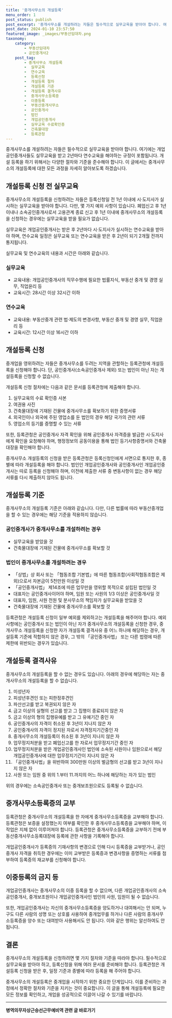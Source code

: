 ```yaml
---
title: '중개사무소의 개설등록'
menu_order: 1
post_status: publish
post_excerpt: '중개사무소를 개설하려는 자들은 필수적으로 실무교육을 받아야 합니다. 여기에는 개업공인중개사들도 실무교육을 받고 2년마다 연수교육을 해야하는 규정이 포함됩니다. 개설 등록을 하기 위해서는 다양한 절차와 기준을 준수해야 합니다. 이 글에서는 중개사무소의 개설등록에 대한 모든 과정을 자세히 알아보도록 하겠습니다.'
post_date: 2024-01-10 23:57:50
featured_image: _images/부동산임대차.png
taxonomy:
    category:
        - 부동산임대차
        - 공인중개사2
    post_tag:
        - 중개사무소 개설등록
        -  실무교육
        -  연수교육
        -  등록신청
        -  개설등록 절차
        -  개설등록 기준
        -  개설등록 결격사유
        -  중개사무소등록증
        -  이중등록
        -  부동산중개사무소
        -  공인중개사
        -  법인
        -  개업공인중개사
        -  실무교육 수료확인증
        -  건축물대장
        -  등록관청
---
```



중개사무소를 개설하려는 자들은 필수적으로 실무교육을 받아야 합니다. 여기에는 개업공인중개사들도 실무교육을 받고 2년마다 연수교육을 해야하는 규정이 포함됩니다. 개설 등록을 하기 위해서는 다양한 절차와 기준을 준수해야 합니다. 이 글에서는 중개사무소의 개설등록에 대한 모든 과정을 자세히 알아보도록 하겠습니다.

## 개설등록 신청 전 실무교육

중개사무소의 개설등록을 신청하려는 자들은 등록신청일 전 1년 이내에 시·도지사가 실시하는 실무교육을 받아야 합니다. 다만, 몇 가지 예외 사항이 있습니다. 폐업신고 후 1년 이내나 소속공인중개사로서 고용관계 종료 신고 후 1년 이내에 중개사무소의 개설등록을 신청하는 경우에는 실무교육을 받을 필요가 없습니다.

실무교육은 개업공인중개사는 받은 후 2년마다 시·도지사가 실시하는 연수교육을 받아야 하며, 연수교육 일정은 실무교육 또는 연수교육을 받은 후 2년이 되기 2개월 전까지 통지됩니다.

실무교육 및 연수교육의 내용과 시간은 아래와 같습니다.

### 실무교육

- 교육내용: 개업공인중개사의 직무수행에 필요한 법률지식, 부동산 중개 및 경영 실무, 직업윤리 등
- 교육시간: 28시간 이상 32시간 이하

### 연수교육

- 교육내용: 부동산중개 관련 법·제도의 변경사항, 부동산 중개 및 경영 실무, 직업윤리 등
- 교육시간: 12시간 이상 16시간 이하


## 개설등록 신청

중개업을 영위하려는 자들은 중개사무소를 두려는 지역을 관할하는 등록관청에 개설등록을 신청해야 합니다. 단, 공인중개사(소속공인중개사 제외) 또는 법인이 아닌 자는 개설등록을 신청할 수 없습니다.

개설등록 신청 절차에는 다음과 같은 문서를 등록관청에 제출해야 합니다.

1. 실무교육의 수료 확인증 사본
2. 여권용 사진
3. 건축물대장에 기재된 건물에 중개사무소를 확보하기 위한 증명서류
4. 외국인이나 외국에 주된 영업소를 둔 법인의 경우 해당 국가의 관련 서류
5. 영업소의 등기를 증명할 수 있는 서류

또한, 등록관청은 공인중개사 자격 확인을 위해 공인중개사 자격증을 발급한 시·도지사에게 확인을 요청해야 하며, 행정정보의 공동이용을 통해 법인 등기사항증명서와 건축물대장을 확인해야 합니다.

중개사무소 개설등록의 신청을 받은 등록관청은 등록신청인에게 서면으로 통지한 후, 종별에 따라 개설등록을 해야 합니다. 법인인 개업공인중개사와 공인중개사인 개업공인중개사는 따로 등록을 신청해야 하며, 이전에 제출한 서류 중 변동사항이 없는 경우 해당 서류를 다시 제출하지 않아도 됩니다.

## 개설등록 기준

중개사무소의 개설등록 기준은 아래와 같습니다. 다만, 다른 법률에 따라 부동산중개업을 할 수 있는 경우에는 해당 기준을 적용하지 않습니다.

### 공인중개사가 중개사무소를 개설하려는 경우

- 실무교육을 받았을 것
- 건축물대장에 기재된 건물에 중개사무소를 확보할 것

### 법인이 중개사무소를 개설하려는 경우

- 「상법」상 회사 또는 「협동조합 기본법」에 따른 협동조합(사회적협동조합은 제외)으로서 자본금이 5천만원 이상일 것
- 「공인중개사법」 제14조에 따른 업무만을 영위할 목적으로 설립된 법인일 것
- 대표자는 공인중개사이어야 하며, 임원 또는 사원의 1/3 이상은 공인중개사일 것
- 대표자, 임원, 사원 전원 및 분사무소의 책임자가 실무교육을 받았을 것
- 건축물대장에 기재된 건물에 중개사무소를 확보할 것


등록관청은 개설등록 신청이 일부 예외를 제외하고는 개설등록을 해주어야 합니다. 예외 사항에는 공인중개사 또는 법인이 아닌 자가 중개사무소의 개설등록을 신청한 경우, 중개사무소 개설등록을 신청한 자가 개설등록 결격사유 중 어느 하나에 해당하는 경우, 개설등록 기준에 적합하지 않은 경우, 그 밖의 「공인중개사법」 또는 다른 법령에 따른 제한에 위반되는 경우가 있습니다.

## 개설등록 결격사유

중개사무소의 개설등록을 할 수 없는 경우도 있습니다. 아래의 경우에 해당하는 자는 중개사무소의 개설등록을 할 수 없습니다.

1. 미성년자
2. 피성년후견인 또는 피한정후견인
3. 파산선고를 받고 복권되지 않은 자
4. 금고 이상의 실형의 선고를 받고 그 집행이 종료되지 않은 자
5. 금고 이상의 형의 집행유예를 받고 그 유예기간 중인 자
6. 공인중개사의 자격이 취소된 후 3년이 지나지 않은 자
7. 공인중개사의 자격이 정지된 자로서 자격정지기간중인 자
8. 중개사무소의 개설등록이 취소된 후 3년이 지나지 않은 자
9. 업무정지처분을 받고 폐업신고를 한 자로서 업무정지기간 중인 자
10. 업무정지처분을 받은 개업공인중개사인 법인에 소속된 사원이나 임원으로서 해당 개업공인중개사에 대한 업무정지기간이 지나지 않은 자
11. 「공인중개사법」을 위반하여 300만원 이상의 벌금형의 선고를 받고 3년이 지나지 않은 자
12. 사원 또는 임원 중 위의 1.부터 11.까지의 어느 하나에 해당하는 자가 있는 법인

위의 경우에는 소속공인중개사 또는 중개보조원으로도 등록될 수 없습니다.

## 중개사무소등록증의 교부

등록관청은 중개사무소의 개설등록을 한 자에게 중개사무소등록증을 교부해야 합니다. 등록관청은 보증을 설정했는지 여부를 확인한 후 중개사무소등록증을 교부해야 하며, 이 작업은 지체 없이 이루어져야 합니다. 등록관청은 중개사무소등록증을 교부하기 전에 부동산중개사무소등록대장에 등록에 관한 사항을 기록해야 합니다.

개업공인중개사가 등록증의 기재사항의 변경으로 인해 다시 등록증을 교부받거나, 공인중개사 자격을 취득한 경우에는 이미 교부받은 등록증과 변경사항을 증명하는 서류를 첨부하여 등록증의 재교부를 신청해야 합니다.

## 이중등록의 금지 등

개업공인중개사는 중개사무소의 이중 등록을 할 수 없으며, 다른 개업공인중개사의 소속공인중개사, 중개보조원이나 개업공인중개사인 법인의 사원, 임원이 될 수 없습니다.

또한, 개업공인중개사는 자신의 중개사무소등록증을 양도하거나 대여해서는 안 되며, 누구도 다른 사람의 성명 또는 상호를 사용하여 중개업무를 하거나 다른 사람의 중개사무소등록증을 양수 또는 대여받아 사용해서도 안 됩니다. 이와 같은 행위는 알선하여도 안 됩니다.

## 결론

중개사무소의 개설등록을 신청하려면 몇 가지 절차와 기준을 따라야 합니다. 필수적으로 실무교육을 받아야 하고, 등록신청을 위해 여러 문서를 준비해야 합니다. 등록관청은 개설등록 신청을 받은 후, 일정 기준과 종별에 따라 등록을 해 주어야 합니다.

중개사무소의 개설등록은 중개업을 시작하기 위한 중요한 단계입니다. 이를 준비하는 과정에서 정확한 절차와 기준을 지키는 것이 중요합니다. 이 글을 통해 개설등록에 필요한 모든 정보를 확인하고, 개업을 성공적으로 이끌어 나갈 수 있기를 바랍니다.
<!-- wp:separator -->
<hr class="wp-block-separator has-alpha-channel-opacity"/>
<!-- /wp:separator -->

<!-- wp:group {"backgroundColor":"base","layout":{"type":"constrained"}} -->
<div class="wp-block-group has-base-background-color has-background"><!-- wp:paragraph {"align":"center","fontSize":"medium"} -->
<p class="has-text-align-center has-large-font-size"><strong>병역의무자상근승선근무예비역 관련 글 바로가기</strong></p>
<!-- /wp:paragraph -->


<!-- wp:latest-posts
{"categories":[{"id":9109,"count":19,"description":"","link":"https://uknowlaw.com/category/%eb%b3%91%ec%97%ad%ec%9d%98%eb%ac%b4%ec%9e%90%ec%83%81%ea%b7%bc%ec%8a%b9%ec%84%a0%ea%b7%bc%eb%ac%b4%ec%98%88%eb%b9%84%ec%97%ad/","name":"병역의무자상근승선근무예비역","slug":"병역의무자상근승선근무예비역","taxonomy":"category","parent":0,"meta":[],"_links":{"self":[{"href":"https://uknowlaw.com/wp-json/wp/v2/categories/9109"}],"collection":[{"href":"https://uknowlaw.com/wp-json/wp/v2/categories"}],"about":[{"href":"https://uknowlaw.com/wp-json/wp/v2/taxonomies/category"}],"wp:post_type":[{"href":"https://uknowlaw.com/wp-json/wp/v2/posts?categories=9109"}],"curies":[{"name":"wp","href":"https://api.w.org/{rel}","templated":true}]}}],"postsToShow":100,"excerptLength":28,"postLayout":"grid","columns":2,"featuredImageAlign":"left","featuredImageSizeSlug":"large","fontSize":"small"} /--></div>
<!-- /wp:group -->
